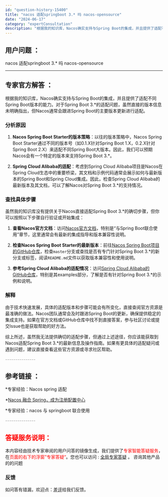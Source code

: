```yaml
---
id: "question-history-15400"
title: "nacos 适配springboot 3.* 吗 nacos-opensource"
date: "2024-06-17"
category: "expertConsultation"
description: "根据我的知识库，Nacos确实支持与Spring Boot的集成，并且提供了适配不同Spring Boot版本的能力。对于Spring Boot 3.*的适配问题，虽然直接的版本信息未明确指出，但Nacos通常会跟进Spring Boot的主要版本更新进行适配。### 分析原因1. **Nacos "
---
```


## 用户问题 ： 
 nacos 适配springboot 3.* 吗 nacos-opensource 

---------------
## 专家官方解答 ：

根据我的知识库，Nacos确实支持与Spring Boot的集成，并且提供了适配不同Spring Boot版本的能力。对于Spring Boot 3.*的适配问题，虽然直接的版本信息未明确指出，但Nacos通常会跟进Spring Boot的主要版本更新进行适配。

### 分析原因
1. **Nacos Spring Boot Starter的版本策略**：以往的版本策略中，Nacos Spring Boot Starter通过不同的版本号（如0.1.X针对Spring Boot 1.X，0.2.X针对Spring Boot 2.X）来适配不同Spring Boot大版本。因此，我们可以预期Nacos会有一个特定的版本来支持Spring Boot 3.*。
   
2. **Spring Cloud Alibaba的适配**：考虑到Spring Cloud Alibaba项目是Nacos在Spring Cloud生态中的重要桥梁，其文档和示例代码通常会展示如何与最新版本的Spring Boot和Spring Cloud集成。因此，检查Spring Cloud Alibaba的最新版本及其文档，可以了解Nacos对Spring Boot 3.*的支持情况。

### 查找具体步骤
虽然我的知识库没有提供关于Nacos直接适配Spring Boot 3.*的确切步骤，但你可以按照以下步骤自行验证或开始集成：

1. **查看Nacos官方文档**：访问[Nacos官方文档](https://nacos.io/docs/latest/ecology/use-nacos-with-spring-boot/)，特别是“与Spring Boot联合使用”章节，这里通常会有最新的集成指导和版本兼容性说明。

2. **检查Nacos Spring Boot Starter的最新版本**：前往[Nacos Spring Boot项目的GitHub仓库](https://github.com/nacos-group/nacos-spring-boot-project)，检查`master`分支或查找是否有专门针对Spring Boot 3.*的新分支或标签，阅读`README.md`文件以获取版本兼容性和使用说明。

3. **参考Spring Cloud Alibaba的适配情况**：访问[Spring Cloud Alibaba的GitHub仓库](https://github.com/alibaba/spring-cloud-alibaba)，特别是其examples部分，了解是否有针对Spring Boot 3.*的示例和说明。

### 解释
由于技术快速发展，具体的适配版本和步骤可能会有所变化，直接查阅官方资源是最准确的做法。Nacos团队通常会及时跟进Spring Boot的更新，确保提供稳定的集成支持。如果在官方文档或GitHub仓库中找不到直接答案，参与社区讨论或提交Issue也是获取帮助的好方法。

综上所述，虽然我无法提供确切的适配步骤，但通过上述途径，你应该能获取到Nacos适配Spring Boot 3.*的最新信息及操作指南。如果有更具体的适配疑问或遇到问题，建议直接查看这些官方资源或寻求社区帮助。


<font color="#949494">---------------</font> 


## 参考链接 ：

*专家经验：Nacos spring 适配 
 
 *[Nacos 融合 Spring，成为注册配置中心](https://nacos.io/docs/latest/ecology/use-nacos-with-spring)
 
 *专家经验：nacos 与 springboot 联合使用 


 <font color="#949494">---------------</font> 
 


## <font color="#FF0000">答疑服务说明：</font> 

本内容经由技术专家审阅的用户问答的镜像生成，我们提供了<font color="#FF0000">专家智能答疑服务</font>，在<font color="#FF0000">页面的右下的浮窗”专家答疑“</font>。您也可以访问 : [全局专家答疑](https://answer.opensource.alibaba.com/docs/intro) 。 咨询其他产品的的问题

### 反馈
如问答有错漏，欢迎点：[差评](https://ai.nacos.io/user/feedbackByEnhancerGradePOJOID?enhancerGradePOJOId=15477)给我们反馈。
